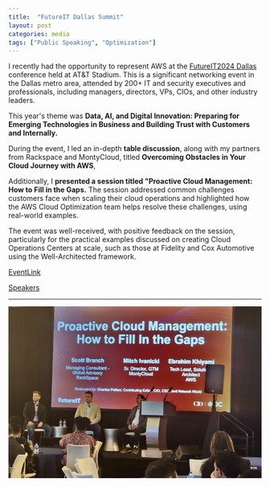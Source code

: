 ```yaml
---
title:  "FutureIT Dallas Summit"
layout: post
categories: media
tags: ["Public Speaking", "Optimization"]
---
```


I recently had the opportunity to represent AWS at the [FutureIT2024 Dallas](https://event.ciofutureit.com/futureit-dallas/) conference held at AT&T Stadium. This is a significant networking event in the Dallas metro area, attended by 200+ IT and security executives and professionals, including managers, directors, VPs, CIOs, and other industry leaders.


This year's theme was **Data, AI, and Digital Innovation: Preparing for Emerging Technologies in Business and Building Trust with Customers and Internally.**

During the event, I led an in-depth **table discussion**, along with my partners from Rackspace and MontyCloud, titled **Overcoming Obstacles in Your Cloud Journey with AWS**,

Additionally, I **presented a session titled "Proactive Cloud Management: How to Fill in the Gaps.** The session addressed common challenges customers face when scaling their cloud operations and highlighted how the AWS Cloud Optimization team helps resolve these challenges, using real-world examples.

The event was well-received, with positive feedback on the session, particularly for the practical examples discussed on creating Cloud Operations Centers at scale, such as those at Fidelity and Cox Automotive using the Well-Architected framework.


[EventLink](https://event.ciofutureit.com/futureit-dallas/)

[Speakers](https://event.ciofutureit.com/futureit-dallas/futureit-dallas-2024-meet-our-expert-speakers/)

---


  <img src="/assets/idc2.jpeg" alt="idc2">
